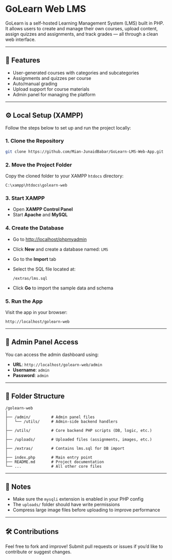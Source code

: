 # GoLearn Web LMS

GoLearn is a self-hosted Learning Management System (LMS) built in PHP. It allows users to create and manage their own courses, upload content, assign quizzes and assignments, and track grades — all through a clean web interface.

---

## 🚀 Features

- User-generated courses with categories and subcategories  
- Assignments and quizzes per course  
- Auto/manual grading  
- Upload support for course materials  
- Admin panel for managing the platform  

---

## ⚙️ Local Setup (XAMPP)

Follow the steps below to set up and run the project locally:

### 1. Clone the Repository

```bash
git clone https://github.com/Mian-JunaidBabar/GoLearn-LMS-Web-App.git
````

### 2. Move the Project Folder

Copy the cloned folder to your XAMPP `htdocs` directory:

```
C:\xampp\htdocs\golearn-web
```

### 3. Start XAMPP

* Open **XAMPP Control Panel**
* Start **Apache** and **MySQL**

### 4. Create the Database

* Go to [http://localhost/phpmyadmin](http://localhost/phpmyadmin)

* Click **New** and create a database named: `LMS`

* Go to the **Import** tab

* Select the SQL file located at:

  ```
  /extras/lms.sql
  ```

* Click **Go** to import the sample data and schema

### 5. Run the App

Visit the app in your browser:

```
http://localhost/golearn-web
```

---

## 🔐 Admin Panel Access

You can access the admin dashboard using:

* **URL**: `http://localhost/golearn-web/admin`
* **Username**: `admin`
* **Password**: `admin`

---

## 📁 Folder Structure

```
/golearn-web
│
├── /admin/         # Admin panel files
│   └── /utils/     # Admin-side backend handlers
│
├── /utils/         # Core backend PHP scripts (DB, logic, etc.)
│
├── /uploads/       # Uploaded files (assignments, images, etc.)
│
├── /extras/        # Contains lms.sql for DB import
│
├── index.php       # Main entry point
├── README.md       # Project documentation
└── ...             # All other core files
```

---

## 📌 Notes

* Make sure the `mysqli` extension is enabled in your PHP config
* The `uploads/` folder should have write permissions
* Compress large image files before uploading to improve performance

---

## 🛠️ Contributions

Feel free to fork and improve! Submit pull requests or issues if you’d like to contribute or suggest changes.
